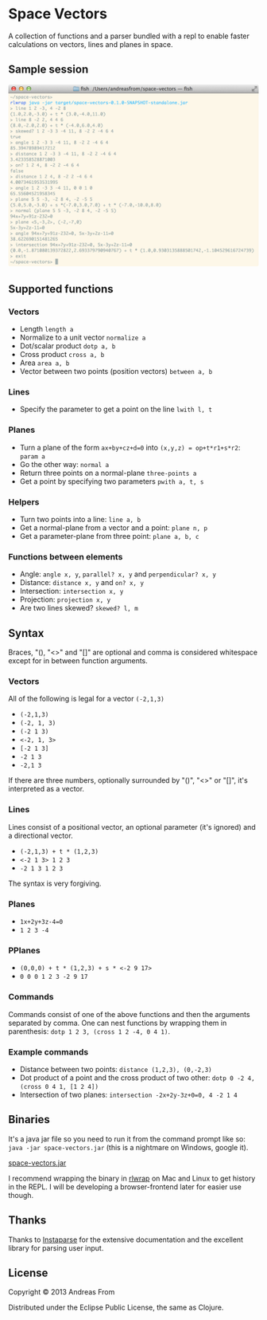 # Space Vectors

A collection of functions and a parser bundled with a repl to
enable faster calculations on vectors, lines and planes in space.

## Sample session
![Using the Space Vectors command line](spacevectorssample.png)

## Supported functions
### Vectors
* Length `length a`
* Normalize to a unit vector `normalize a`
* Dot/scalar product `dotp a, b`
* Cross product `cross a, b`
* Area `area a, b`
* Vector between two points (position vectors) `between a, b`

### Lines
* Specify the parameter to get a point on the line `lwith l, t`

### Planes
* Turn a plane of the form `ax+by+cz+d=0` into `(x,y,z) = op+t*r1+s*r2`: `param a`
* Go the other way: `normal a`
* Return three points on a normal-plane `three-points a` 
* Get a point by specifying two parameters `pwith a, t, s`

### Helpers
* Turn two points into a line: `line a, b`
* Get a normal-plane from a vector and a point: `plane n, p`
* Get a parameter-plane from three point: `plane a, b, c`

### Functions between elements
* Angle: `angle x, y`, `parallel? x, y` and `perpendicular? x, y`
* Distance: `distance x, y` and `on? x, y`
* Intersection: `intersection x, y`
* Projection: `projection x, y`
* Are two lines skewed? `skewed? l, m`

## Syntax
Braces, "(), "<>" and "[]" are optional and comma is considered whitespace except for in between function arguments.

### Vectors
All of the following is legal for a vector `(-2,1,3)`
* `(-2,1,3)`
* `(-2, 1, 3)`
* `(-2 1 3)`
* `<-2, 1, 3>`
* `[-2 1 3]`
* `-2 1 3`
* `-2,1 3`

If there are three numbers, optionally surrounded by "()", "<>" or "[]", it's interpreted as a vector.

### Lines
Lines consist of a positional vector, an optional parameter (it's ignored) and a directional vector.
* `(-2,1,3) + t * (1,2,3)`
* `<-2 1 3> 1 2 3`
* `-2 1 3 1 2 3`

The syntax is very forgiving.

### Planes
* `1x+2y+3z-4=0`
* `1 2 3 -4`

### PPlanes
* `(0,0,0) + t * (1,2,3) + s * <-2 9 17>`
* `0 0 0 1 2 3 -2 9 17`

### Commands
Commands consist of one of the above functions and then the arguments separated by comma.
One can nest functions by wrapping them in parenthesis: `dotp 1 2 3, (cross 1 2 -4, 0 4 1)`.

### Example commands

* Distance between two points: `distance (1,2,3), (0,-2,3)`
* Dot product of a point and the cross product of two other: `dotp 0 -2 4, (cross 0 4 1, [1 2 4])`
* Intersection of two planes: `intersection -2x+2y-3z+0=0, 4 -2 1 4`

## Binaries
It's a java jar file so you need to run it from the command prompt like so: `java -jar space-vectors.jar` (this is a nightmare on Windows, google it).

[space-vectors.jar](https://www.dropbox.com/s/9ueqil0smyqtxnz/space-vectors-0.2.1-standalone.jar)

I recommend wrapping the binary in [rlwrap](http://utopia.knoware.nl/~hlub/rlwrap/) on Mac and Linux to get history in the REPL.
I will be developing a browser-frontend later for easier use though.

## Thanks
Thanks to [Instaparse](https://github.com/Engelberg/instaparse) for the extensive documentation and the excellent library for parsing user input.

## License

Copyright © 2013 Andreas From

Distributed under the Eclipse Public License, the same as Clojure.

